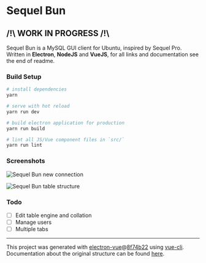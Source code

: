 # Sequel Bun

## /!\ WORK IN PROGRESS /!\
<!--<p align="center"><img src="http://i.imgur.com/SLUqV4s.png" alt="Log analyser logo" /></p>-->

Sequel Bun is a MySQL GUI client for Ubuntu, inspired by Sequel Pro.  
Written in **Electron**, **NodeJS** and **VueJS**, for all links and documentation see the end of readme.

### Build Setup

``` bash
# install dependencies
yarn

# serve with hot reload
yarn run dev

# build electron application for production
yarn run build

# lint all JS/Vue component files in `src/`
yarn run lint

```

### Screenshots

![Sequel Bun new connection](https://i.imgur.com/K4LdpYn.png)  

![Sequel Bun table structure](https://i.imgur.com/P0sYbdA.png)  


### Todo

- [ ] Edit table engine and collation
- [ ] Manage users
- [ ] Multiple tabs

---


This project was generated with [electron-vue](https://github.com/SimulatedGREG/electron-vue)@[8f74b22](https://github.com/SimulatedGREG/electron-vue/tree/8f74b22cc8464f6ec75920774d9e859725dc3236) using [vue-cli](https://github.com/vuejs/vue-cli). Documentation about the original structure can be found [here](https://simulatedgreg.gitbooks.io/electron-vue/content/index.html).
